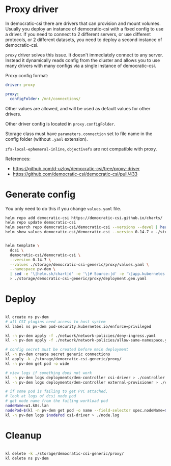 
# Proxy driver

In democratic-csi there are drivers
that can provision and mount volumes.
Usually you deploy an instance of democratic-csi
with a fixed config to use a driver.
If you need to connect to 2 different servers,
or use different protocols, or 2 different datasets,
you need to deploy a second instance of democratic-csi.

`proxy` driver solves this issue. It doesn't immediately connect to any server.
Instead it dynamically reads config from the cluster
and allows you to use many drivers with many configs
via a single instance of democratic-csi.

Proxy config format:

```yaml
driver: proxy

proxy:
  configFolder: /mnt/connections/
```

Other values are allowed, and will be used as default values for other drivers.

Other driver config is located in `proxy.configFolder`.

Storage class must have `parameters.connection` set to file name in the config folder (without `.yaml` extension).

`zfs-local-ephemeral-inline`, `objectivefs` are not compatible with proxy.

References:
- https://github.com/d-uzlov/democratic-csi/tree/proxy-driver
- https://github.com/democratic-csi/democratic-csi/pull/433

# Generate config

You only need to do this if you change `values.yaml` file.

```bash
helm repo add democratic-csi https://democratic-csi.github.io/charts/
helm repo update democratic-csi
helm search repo democratic-csi/democratic-csi --versions --devel | head
helm show values democratic-csi/democratic-csi --version 0.14.7 > ./storage/democratic-csi-generic/default-values.yaml
```

```bash

helm template \
  dcsi \
  democratic-csi/democratic-csi \
  --version 0.14.7 \
  --values ./storage/democratic-csi-generic/proxy/values.yaml \
  --namespace pv-dem \
  | sed -e '\|helm.sh/chart|d' -e '\|# Source:|d' -e '\|app.kubernetes.io/managed-by: Helm|d' -e '\|app.kubernetes.io/instance:|d' -e '\|^#|d' \
  > ./storage/democratic-csi-generic/proxy/deployment.gen.yaml

```

# Deploy

```bash

kl create ns pv-dem
# all CSI plugins need access to host system
kl label ns pv-dem pod-security.kubernetes.io/enforce=privileged

kl -n pv-dem apply -f ./network/network-policies/deny-ingress.yaml
kl -n pv-dem apply -f ./network/network-policies/allow-same-namespace.yaml

# config secret must be created before main deployment
kl -n pv-dem create secret generic connections
kl apply -k ./storage/democratic-csi-generic/proxy/
kl -n pv-dem get pod -o wide

# view logs if something does not work
kl -n pv-dem logs deployments/dem-controller csi-driver > ./controller.log
kl -n pv-dem logs deployments/dem-controller external-provisioner > ./controller-external-provisioner.log

# if some pod is failing to get PVC attached,
# look at logs of dcsi node pod
# get node name from the failing workload pod
nodeName=w1.k8s.lan
nodePod=$(kl -n pv-dem get pod -o name --field-selector spec.nodeName=$nodeName -l app.kubernetes.io/csi-role=node)
kl -n pv-dem logs $nodePod csi-driver > ./node.log

```

# Cleanup

```bash

kl delete -k ./storage/democratic-csi-generic/proxy/
kl delete ns pv-dem

```
